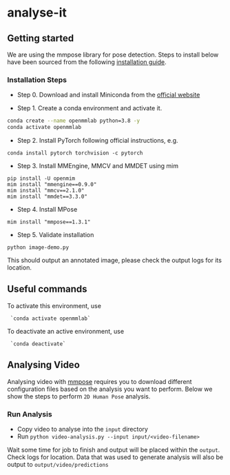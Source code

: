 # analyse-it

## Getting started

We are using the mmpose library for pose detection.  Steps to install below have been sourced from the following [installation guide](https://mmpose.readthedocs.io/en/latest/installation.html).

### Installation Steps

- Step 0. Download and install Miniconda from the [official website](https://docs.anaconda.com/miniconda/)

- Step 1. Create a conda environment and activate it.

```bash
conda create --name openmmlab python=3.8 -y
conda activate openmmlab
```

- Step 2. Install PyTorch following official instructions, e.g.

```shell
conda install pytorch torchvision -c pytorch
```

- Step 3. Install MMEngine, MMCV and MMDET using mim

```shell
pip install -U openmim
mim install "mmengine==0.9.0"
mim install "mmcv==2.1.0"
mim install "mmdet==3.3.0"
```

- Step 4. Install MPose

```shell
mim install "mmpose==1.3.1"
```

- Step 5. Validate installation

```shell
python image-demo.py
```

This should output an annotated image, please check the output logs for its location.

## Useful commands

To activate this environment, use                                                                                                                                                                           
                                                                                                                                                                                                             
     `conda activate openmmlab`                                                                                                                                                                              
                                                                                                                                                                                                             
To deactivate an active environment, use                                                                                                                                                                    
                                                                                                                                                                                                             
     `conda deactivate`

## Analysing Video

Analysing video with [mmpose](https://mmpose.readthedocs.io/en/latest/) requires you to download different configuration
files based on the analysis you want to perform.  Below we show the steps to perform `2D Human Pose` analysis.

### Run Analysis

- Copy video to analyse into the `input` directory
- Run `python video-analysis.py --input input/<video-filename>`

Wait some time for job to finish and output will be placed within the `output`. Check logs for location.
Data that was used to generate analysis will also be output to `output/video/predictions`


